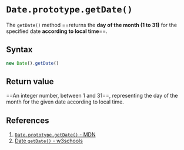 # `Date.prototype.getDate()`

The `getDate()` method ==returns the **day of the month (1 to 31)** for the specified date **according to local time**==.

## Syntax

```js
new Date().getDate()
```

## Return value

==An integer number, between 1 and 31==, representing the day of the month for the given date according to local time.

## References

1. [`Date.prototype.getDate()` - MDN](https://developer.mozilla.org/en-US/docs/Web/JavaScript/Reference/Global_Objects/Date/getDate)
1. [Date `getDate()` - w3schools](https://www.w3schools.com/jsref/jsref_getdate.asp)